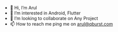 - 👋 Hi, I’m Arul
- 👀 I’m interested in Android, Flutter
- 💞️ I’m looking to collaborate on Any Project
- 📫 How to reach me ping me on arul@qburst.com

<!---
arulqb/arulqb is a ✨ special ✨ repository because its `README.md` (this file) appears on your GitHub profile.
You can click the Preview link to take a look at your changes.
--->
